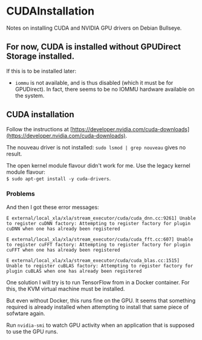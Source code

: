 # CUDAInstallation
Notes on installing CUDA and NVIDIA GPU drivers on Debian Bullseye.

## For now, CUDA is installed without GPUDirect Storage installed.
If this is to be installed later:
- `iommu` is not available, and is thus disabled (which it must be for 
GPUDirect). In fact, there seems to be no IOMMU hardware available on 
the system.

## CUDA installation

Follow the instructions at [https://developer.nvidia.com/cuda-downloads](https://developer.nvidia.com/cuda-downloads).

The nouveau driver is not installed: `sudo lsmod | grep nouveau` gives no result.

The open kernel module flavour didn't work for me. Use the legacy 
kernel module flavour:<br/>`$ sudo apt-get install -y cuda-drivers`.

### Problems

And then I got these error messages:

`E external/local_xla/xla/stream_executor/cuda/cuda_dnn.cc:9261] Unable to register cuDNN factory: Attempting to register factory for plugin cuDNN when one has already been registered`

`E external/local_xla/xla/stream_executor/cuda/cuda_fft.cc:607] Unable to register cuFFT factory: Attempting to register factory for plugin cuFFT when one has already been registered`

`E external/local_xla/xla/stream_executor/cuda/cuda_blas.cc:1515] Unable to register cuBLAS factory: Attempting to register factory for plugin cuBLAS when one has already been registered`

One solution I will try is to run TensorFlow from in a Docker container. For this, the KVM virtual machine must be installed.

But even without Docker, this runs fine on the GPU. It seems that something required is already installed when attempting to install that same piece of sofwtare again.

Run `nvidia-smi` to watch GPU activity when an application that is supposed to use the GPU runs.

